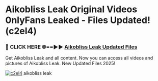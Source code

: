 # Aikobliss Leak Original Videos 0nlyFans Leaked - Files Updated! (c2el4)

<h3>🔴 CLICK HERE 🌐==►► <a href="https://tinyurl.com/brd5kh86" rel="nofollow">Aikobliss Leak Updated Files</a></h3>

Get Aikobliss Leak and all content. Now you can access all videos and pictures of Aikobliss Leak. New Updated Files 2025!

[![c2el4](https://i.imgur.com/K7sEzmb.gif)](https://tinyurl.com/brd5kh86)
aikobliss leak